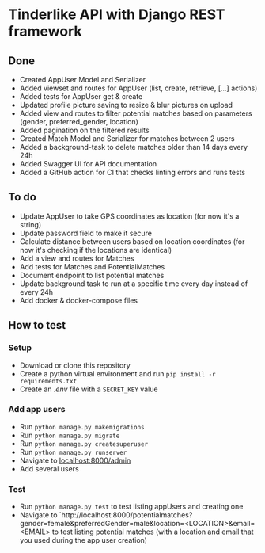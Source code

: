 # Tinderlike API with Django REST framework

## Done

* Created AppUser Model and Serializer
* Added viewset and routes for AppUser (list, create, retrieve, [...] actions)
* Added tests for AppUser get & create
* Updated profile picture saving to resize & blur pictures on upload
* Added view and routes to filter potential matches based on parameters (gender, preferred_gender, location)
* Added pagination on the filtered results
* Created Match Model and Serializer for matches between 2 users
* Added a background-task to delete matches older than 14 days every 24h
* Added Swagger UI for API documentation
* Added a GitHub action for CI that checks linting errors and runs tests

## To do

* Update AppUser to take GPS coordinates as location (for now it's a string)
* Update password field to make it secure
* Calculate distance between users based on location coordinates (for now it's checking if the locations are identical)
* Add a view and routes for Matches
* Add tests for Matches and PotentialMatches
* Document endpoint to list potential matches
* Update background task to run at a specific time every day instead of every 24h
* Add docker & docker-compose files

## How to test

### Setup

* Download or clone this repository
* Create a python virtual environment and run `pip install -r requirements.txt`
* Create an *.env* file with a `SECRET_KEY` value

### Add app users

* Run `python manage.py makemigrations`
* Run `python manage.py migrate`
* Run `python manage.py createsuperuser`
* Run `python manage.py runserver`
* Navigate to [localhost:8000/admin](http://localhost:8000/admin)
* Add several users

### Test

* Run `python manage.py test` to test listing appUsers and creating one
* Navigate to `http://localhost:8000/potentialmatches?gender=female&preferredGender=male&location=<LOCATION\>&email=\<EMAIL\>
to test listing potential matches (with a location and email that you used during the app user creation)

